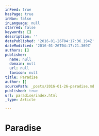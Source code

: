 ```yaml
---
inFeed: true
hasPage: true
inNav: false
inLanguage: null
starred: false
keywords: []
description: ''
datePublished: '2016-01-26T04:17:36.194Z'
dateModified: '2016-01-26T04:17:21.369Z'
authors: []
publisher:
  name: null
  domain: null
  url: null
  favicon: null
title: Paradise
author: []
sourcePath: _posts/2016-01-26-paradise.md
published: true
url: paradise/index.html
_type: Article

---
```

# Paradise